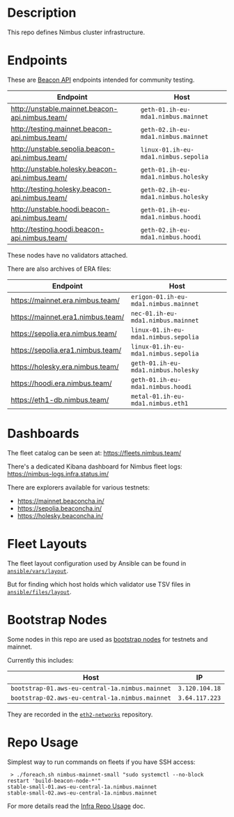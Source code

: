 # Description

This repo defines Nimbus cluster infrastructure.

# Endpoints

These are [Beacon API](https://ethereum.github.io/beacon-APIs/) endpoints intended for community testing.

| Endpoint                                        | Host                                 |
|-------------------------------------------------|--------------------------------------|
| http://unstable.mainnet.beacon-api.nimbus.team/ | `geth-01.ih-eu-mda1.nimbus.mainnet`  |
| http://testing.mainnet.beacon-api.nimbus.team/  | `geth-02.ih-eu-mda1.nimbus.mainnet`  |
| http://unstable.sepolia.beacon-api.nimbus.team/ | `linux-01.ih-eu-mda1.nimbus.sepolia` |
| http://unstable.holesky.beacon-api.nimbus.team/ | `geth-01.ih-eu-mda1.nimbus.holesky`  |
| http://testing.holesky.beacon-api.nimbus.team/  | `geth-02.ih-eu-mda1.nimbus.holesky`  |
| http://unstable.hoodi.beacon-api.nimbus.team/   | `geth-01.ih-eu-mda1.nimbus.hoodi`    |
| http://testing.hoodi.beacon-api.nimbus.team/    | `geth-02.ih-eu-mda1.nimbus.hoodi`    |

These nodes have no validators attached.

There are also archives of ERA files:

| Endpoint                          | Host                                  |
|-----------------------------------|---------------------------------------|
| https://mainnet.era.nimbus.team/  | `erigon-01.ih-eu-mda1.nimbus.mainnet` |
| https://mainnet.era1.nimbus.team/ | `nec-01.ih-eu-mda1.nimbus.mainnet`    |
| https://sepolia.era.nimbus.team/  | `linux-01.ih-eu-mda1.nimbus.sepolia`  |
| https://sepolia.era1.nimbus.team/ | `linux-01.ih-eu-mda1.nimbus.sepolia`  |
| https://holesky.era.nimbus.team/  | `geth-01.ih-eu-mda1.nimbus.holesky`   |
| https://hoodi.era.nimbus.team/    | `geth-01.ih-eu-mda1.nimbus.hoodi`     |
| https://eth1-db.nimbus.team/      | `metal-01.ih-eu-mda1.nimbus.eth1`     |

# Dashboards

The fleet catalog can be seen at: https://fleets.nimbus.team/

There's a dedicated Kibana dashboard for Nimbus fleet logs: https://nimbus-logs.infra.status.im/

There are explorers available for various testnets:

* https://mainnet.beaconcha.in/
* https://sepolia.beaconcha.in/
* https://holesky.beaconcha.in/

# Fleet Layouts

The fleet layout configuration used by Ansible can be found in [`ansible/vars/layout`](ansible/vars/layout).

But for finding which host holds which validator use TSV files in [`ansible/files/layout`](ansible/files/layout).

# Bootstrap Nodes

Some nodes in this repo are used as [bootstrap nodes](https://ethereum.org/en/developers/docs/nodes-and-clients/bootnodes/) for testnets and mainnet.

Currently this includes:

| Host                                            | IP             |
|-------------------------------------------------|----------------|
| `bootstrap-01.aws-eu-central-1a.nimbus.mainnet` | `3.120.104.18` |
| `bootstrap-02.aws-eu-central-1a.nimbus.mainnet` | `3.64.117.223` |

They are recorded in the [`eth2-networks`](https://github.com/eth-clients/eth2-networks/blob/934c948e69205dcf2deb87e4ae6cc140c335f94d/shared/mainnet/bootstrap_nodes.txt#L28-L30) repository.

# Repo Usage

Simplest way to run commands on fleets if you have SSH access:
```
 > ./foreach.sh nimbus-mainnet-small "sudo systemctl --no-block restart 'build-beacon-node-*'"
stable-small-01.aws-eu-central-1a.nimbus.mainnet
stable-small-02.aws-eu-central-1a.nimbus.mainnet
```
For more details read the [Infra Repo Usage](https://github.com/status-im/infra-docs/blob/master/docs/general/infra_repo_usage.md) doc.
